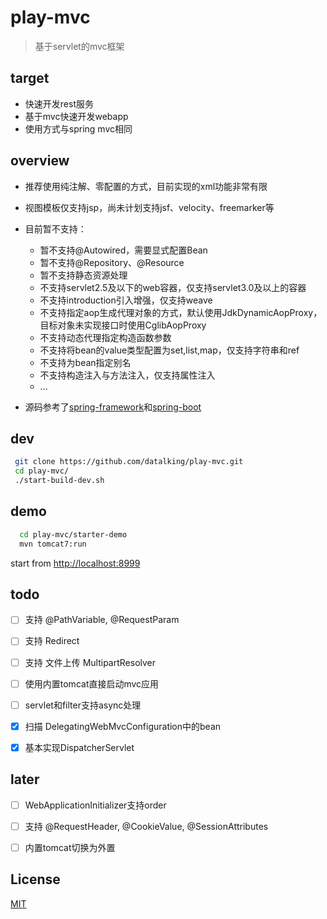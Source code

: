 # play-mvc   
>基于servlet的mvc框架   

## target
- 快速开发rest服务
- 基于mvc快速开发webapp
- 使用方式与spring mvc相同

## overview
- 推荐使用纯注解、零配置的方式，目前实现的xml功能非常有限
- 视图模板仅支持jsp，尚未计划支持jsf、velocity、freemarker等   
- 目前暂不支持：
    - 暂不支持@Autowired，需要显式配置Bean  
    - 暂不支持@Repository、@Resource  
    - 暂不支持静态资源处理  
    - 不支持servlet2.5及以下的web容器，仅支持servlet3.0及以上的容器
    - 不支持introduction引入增强，仅支持weave  
    - 不支持指定aop生成代理对象的方式，默认使用JdkDynamicAopProxy，目标对象未实现接口时使用CglibAopProxy
    - 不支持动态代理指定构造函数参数
    - 不支持将bean的value类型配置为set,list,map，仅支持字符串和ref  
    - 不支持为bean指定别名
    - 不支持构造注入与方法注入，仅支持属性注入
    - ...
    
- 源码参考了[spring-framework](https://github.com/spring-projects/spring-framework)和[spring-boot](https://github.com/spring-projects/spring-boot) 

## dev 
```sh
 git clone https://github.com/datalking/play-mvc.git
 cd play-mvc/
 ./start-build-dev.sh
```

## demo
```sh
  cd play-mvc/starter-demo
  mvn tomcat7:run
```

start from [http://localhost:8999](http://localhost:8999)

## todo

- [ ] 支持 @PathVariable, @RequestParam 
- [ ] 支持 Redirect 
- [ ] 支持 文件上传 MultipartResolver 
- [ ] 使用内置tomcat直接启动mvc应用 
- [ ] servlet和filter支持async处理

- [x] 扫描 DelegatingWebMvcConfiguration中的bean
- [x] 基本实现DispatcherServlet 

## later

- [ ] WebApplicationInitializer支持order 
- [ ] 支持 @RequestHeader, @CookieValue, @SessionAttributes 
- [ ] 内置tomcat切换为外置 


## License

[MIT](http://opensource.org/licenses/MIT)




